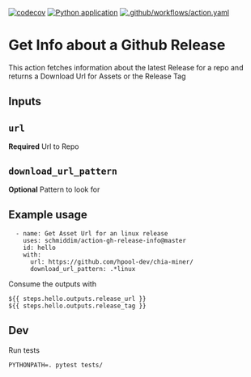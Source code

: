 [![codecov](https://codecov.io/gh/schmiddim/action-gh-release-info/branch/master/graph/badge.svg?token=LN3DTGWBJN)](https://codecov.io/gh/schmiddim/action-gh-release-info)
[![Python application](https://github.com/schmiddim/action-gh-release-info/actions/workflows/python-app.yaml/badge.svg)](https://github.com/schmiddim/action-gh-release-info/actions/workflows/python-app.yaml)
[![.github/workflows/action.yaml](https://github.com/schmiddim/action-gh-release-info/actions/workflows/action.yaml/badge.svg)](https://github.com/schmiddim/action-gh-release-info/actions/workflows/action.yaml)

# Get Info about a Github Release

This action fetches information about the latest Release for a repo and returns a Download Url for Assets or the Release Tag

## Inputs

## `url`

**Required** Url to Repo

## `download_url_pattern`

**Optional** Pattern to look for 
## Example usage
```
  - name: Get Asset Url for an linux release
    uses: schmiddim/action-gh-release-info@master
    id: hello
    with:
      url: https://github.com/hpool-dev/chia-miner/
      download_url_pattern: .*linux
```
Consume the outputs with
```
${{ steps.hello.outputs.release_url }}
${{ steps.hello.outputs.release_tag }}
```




## Dev 
Run tests
```
PYTHONPATH=. pytest tests/
```
